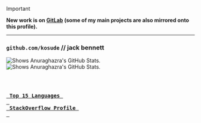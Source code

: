 > [!IMPORTANT]  
> **New work is on [GitLab](https://gitlab.com/kosude) (some of my main projects are also mirrored onto this profile).**

---

### `github.com/kosude` // jack bennett

<picture>
    <source media="(prefers-color-scheme: dark)" srcset="https://github-readme-stats.vercel.app/api/top-langs/?username=kosude&langs_count=5&theme=github_dark&border_color=30363d">
    <img align=left alt="Shows Anuraghazra's GitHub Stats." src="https://github-readme-stats.vercel.app/api/top-langs/?username=kosude&langs_count=5&theme=default">
</picture>
<picture>
    <source media="(prefers-color-scheme: dark)" srcset="https://github-readme-stats.vercel.app/api/?username=kosude&theme=github_dark&border_color=30363d&hide_rank=true">
    <img alt="Shows Anuraghazra's GitHub Stats." src="https://github-readme-stats.vercel.app/api/?username=kosude&theme=default&hide_rank=true">
</picture>

&nbsp;

**[<kbd><br>&nbsp;Top 15 Languages&nbsp;<br>&nbsp;</kbd>](https://github-readme-stats.vercel.app/api/top-langs/?username=kosude&langs_count=15)** 
**[<kbd><br>&nbsp;StackOverflow Profile&nbsp;<br>&nbsp;</kbd>](https://stackoverflow.com/users/12980669)** 
